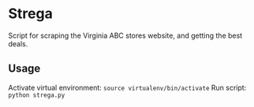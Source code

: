 # Strega
Script for scraping the Virginia ABC stores website, and getting the best deals.

## Usage
Activate virtual environment: `source virtualenv/bin/activate`
Run script: `python strega.py`
